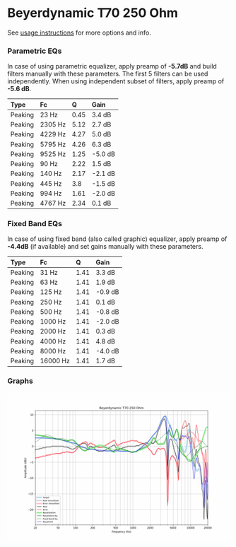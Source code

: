# Beyerdynamic T70 250 Ohm
See [usage instructions](https://github.com/jaakkopasanen/AutoEq#usage) for more options and info.

### Parametric EQs
In case of using parametric equalizer, apply preamp of **-5.7dB** and build filters manually
with these parameters. The first 5 filters can be used independently.
When using independent subset of filters, apply preamp of **-5.6 dB**.

| Type    | Fc      |    Q | Gain    |
|:--------|:--------|:-----|:--------|
| Peaking | 23 Hz   | 0.45 | 3.4 dB  |
| Peaking | 2305 Hz | 5.12 | 2.7 dB  |
| Peaking | 4229 Hz | 4.27 | 5.0 dB  |
| Peaking | 5795 Hz | 4.26 | 6.3 dB  |
| Peaking | 9525 Hz | 1.25 | -5.0 dB |
| Peaking | 90 Hz   | 2.22 | 1.5 dB  |
| Peaking | 140 Hz  | 2.17 | -2.1 dB |
| Peaking | 445 Hz  | 3.8  | -1.5 dB |
| Peaking | 994 Hz  | 1.61 | -2.0 dB |
| Peaking | 4767 Hz | 2.34 | 0.1 dB  |

### Fixed Band EQs
In case of using fixed band (also called graphic) equalizer, apply preamp of **-4.4dB**
(if available) and set gains manually with these parameters.

| Type    | Fc       |    Q | Gain    |
|:--------|:---------|:-----|:--------|
| Peaking | 31 Hz    | 1.41 | 3.3 dB  |
| Peaking | 63 Hz    | 1.41 | 1.9 dB  |
| Peaking | 125 Hz   | 1.41 | -0.9 dB |
| Peaking | 250 Hz   | 1.41 | 0.1 dB  |
| Peaking | 500 Hz   | 1.41 | -0.8 dB |
| Peaking | 1000 Hz  | 1.41 | -2.0 dB |
| Peaking | 2000 Hz  | 1.41 | 0.3 dB  |
| Peaking | 4000 Hz  | 1.41 | 4.8 dB  |
| Peaking | 8000 Hz  | 1.41 | -4.0 dB |
| Peaking | 16000 Hz | 1.41 | 1.7 dB  |

### Graphs
![](./Beyerdynamic%20T70%20250%20Ohm.png)